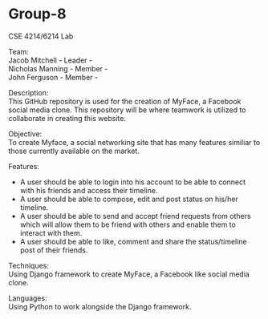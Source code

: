 # Group-8
CSE 4214/6214 Lab

Team:  
Jacob Mitchell - Leader -  
Nicholas Manning - Member -  
John Ferguson - Member -  

Description:  
This GitHub repository is used for the creation of MyFace, a Facebook social media clone. This repository will be where teamwork is utilized to collaborate in creating this website. 

Objective:  
To create Myface, a social networking site that has many features similiar to those currently available on the market. 

Features:  

- A user should be able to login into his account to be able to connect with his friends
and access their timeline.  
- A user should be able to compose, edit and post status on his/her timeline.  
- A user should be able to send and accept friend requests from others which will allow 
them to be friend with others and enable them to interact with them.  
- A user should be able to like, comment and share the status/timeline post of their 
friends.    

Techniques:  
Using Django framework to create MyFace, a Facebook like social media clone. 

Languages:   
Using Python to work alongside the Django framework.  
